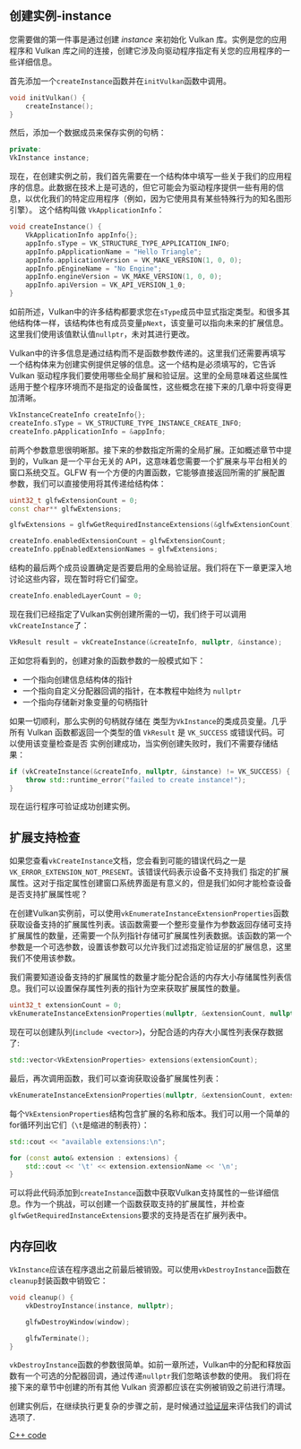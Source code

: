 ## 创建实例-instance

您需要做的第一件事是通过创建 *instance* 来初始化 Vulkan 库。实例是您的应用程序和 Vulkan 库之间的连接，创建它涉及向驱动程序指定有关您的应用程序的一些详细信息。

首先添加一个`createInstance`函数并在`initVulkan`函数中调用。

```c++
void initVulkan() {
    createInstance();
}
```

然后，添加一个数据成员来保存实例的句柄：

```c++
private:
VkInstance instance;
```

现在，在创建实例之前，我们首先需要在一个结构体中填写一些关于我们的应用程序的信息。此数据在技术上是可选的，但它可能会为驱动程序提供一些有用的信息，以优化我们的特定应用程序（例如，因为它使用具有某些特殊行为的知名图形引擎）。 这个结构叫做 `VkApplicationInfo`：

```c++
void createInstance() {
    VkApplicationInfo appInfo{};
    appInfo.sType = VK_STRUCTURE_TYPE_APPLICATION_INFO;
    appInfo.pApplicationName = "Hello Triangle";
    appInfo.applicationVersion = VK_MAKE_VERSION(1, 0, 0);
    appInfo.pEngineName = "No Engine";
    appInfo.engineVersion = VK_MAKE_VERSION(1, 0, 0);
    appInfo.apiVersion = VK_API_VERSION_1_0;
}
```

如前所述，Vulkan中的许多结构都要求您在`sType`成员中显式指定类型。和很多其他结构体一样，该结构体也有成员变量`pNext`，该变量可以指向未来的扩展信息。这里我们使用该值默认值`nullptr`，未对其进行更改。

Vulkan中的许多信息是通过结构而不是函数参数传递的。这里我们还需要再填写一个结构体来为创建实例提供足够的信息。这一个结构是必须填写的，它告诉Vulkan 驱动程序我们要使用哪些全局扩展和验证层。这里的全局意味着这些属性适用于整个程序环境而不是指定的设备属性，这些概念在接下来的几章中将变得更加清晰。

```c++
VkInstanceCreateInfo createInfo{};
createInfo.sType = VK_STRUCTURE_TYPE_INSTANCE_CREATE_INFO;
createInfo.pApplicationInfo = &appInfo;
```

前两个参数意思很明晰那。接下来的参数指定所需的全局扩展。正如概述章节中提到的，Vulkan 是一个平台无关的 API，这意味着您需要一个扩展来与平台相关的窗口系统交互。GLFW 有一个方便的内置函数，它能够直接返回所需的扩展配置参数，我们可以直接使用将其传递给结构体：

```c++
uint32_t glfwExtensionCount = 0;
const char** glfwExtensions;

glfwExtensions = glfwGetRequiredInstanceExtensions(&glfwExtensionCount);

createInfo.enabledExtensionCount = glfwExtensionCount;
createInfo.ppEnabledExtensionNames = glfwExtensions;
```

结构的最后两个成员设置确定是否要启用的全局验证层。我们将在下一章更深入地讨论这些内容，现在暂时将它们留空。

```c++
createInfo.enabledLayerCount = 0;
```

现在我们已经指定了Vulkan实例创建所需的一切，我们终于可以调用`vkCreateInstance`了：

```c++
VkResult result = vkCreateInstance(&createInfo, nullptr, &instance);
```

正如您将看到的，创建对象的函数参数的一般模式如下：

* 一个指向创建信息结构体的指针
* 一个指向自定义分配器回调的指针，在本教程中始终为 `nullptr`
* 一个指向存储新对象变量的句柄指针

如果一切顺利，那么实例的句柄就存储在
类型为`VkInstance`的类成员变量。几乎所有 Vulkan 函数都返回一个类型的值
`VkResult` 是 `VK_SUCCESS` 或错误代码。可以使用该变量检查是否
实例创建成功，当实例创建失败时，我们不需要存储结果：

```c++
if (vkCreateInstance(&createInfo, nullptr, &instance) != VK_SUCCESS) {
    throw std::runtime_error("failed to create instance!");
}
```

现在运行程序可验证成功创建实例。

## 扩展支持检查

如果您查看`vkCreateInstance`文档，您会看到可能的错误代码之一是`VK_ERROR_EXTENSION_NOT_PRESENT`。该错误代码表示设备不支持我们
指定的扩展属性。这对于指定属性创建窗口系统界面是有意义的，但是我们如何才能检查设备是否支持扩展属性呢？

在创建Vulkan实例前，可以使用`vkEnumerateInstanceExtensionProperties`函数获取设备支持的扩展属性列表。该函数需要一个整形变量作为参数返回存储可支持扩展属性的数量，还需要一个队列指针存储可扩展属性列表数据。该函数的第一个参数是一个可选参数，设置该参数可以允许我们过滤指定验证层的扩展信息，这里我们不使用该参数。

我们需要知道设备支持的扩展属性的数量才能分配合适的内存大小存储属性列表信息。我们可以设置保存属性列表的指针为空来获取扩展属性的数量。

```c++
uint32_t extensionCount = 0;
vkEnumerateInstanceExtensionProperties(nullptr, &extensionCount, nullptr);
```

现在可以创建队列(`include <vector>`)，分配合适的内存大小属性列表保存数据了:

```c++
std::vector<VkExtensionProperties> extensions(extensionCount);
```

最后，再次调用函数，我们可以查询获取设备扩展属性列表：

```c++
vkEnumerateInstanceExtensionProperties(nullptr, &extensionCount, extensions.data());
```

每个`VkExtensionProperties`结构包含扩展的名称和版本。我们可以用一个简单的for循环列出它们（`\t`是缩进的制表符）：

```c++
std::cout << "available extensions:\n";

for (const auto& extension : extensions) {
    std::cout << '\t' << extension.extensionName << '\n';
}
```

可以将此代码添加到`createInstance`函数中获取Vulkan支持属性的一些详细信息。作为一个挑战，可以创建一个函数获取支持的扩展属性，并检查
`glfwGetRequiredInstanceExtensions`要求的支持是否在扩展列表中。

## 内存回收

`VkInstance`应该在程序退出之前最后被销毁。可以使用`vkDestroyInstance`函数在`cleanup`封装函数中销毁它：

```c++
void cleanup() {
    vkDestroyInstance(instance, nullptr);

    glfwDestroyWindow(window);

    glfwTerminate();
}
```

`vkDestroyInstance`函数的参数很简单。如前一章所述，Vulkan中的分配和释放函数有一个可选的分配器回调，通过传递`nullptr`我们忽略该参数的使用。 我们将在接下来的章节中创建的所有其他 Vulkan 资源都应该在实例被销毁之前进行清理。

创建实例后，在继续执行更复杂的步骤之前，是时候通过[验证层](!ch/03_绘制三角形/00_设置/02_验证层)来评估我们的调试选项了.

[C++ code](/code/01_instance_creation.cpp)
